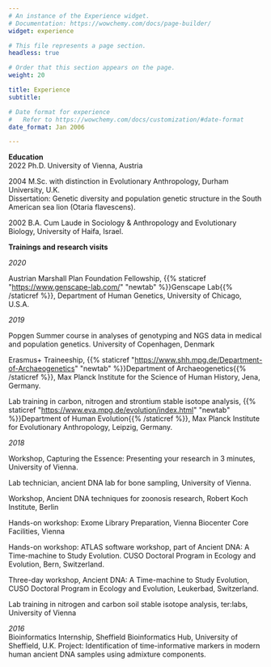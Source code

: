 ```yaml
---
# An instance of the Experience widget.
# Documentation: https://wowchemy.com/docs/page-builder/
widget: experience

# This file represents a page section.
headless: true

# Order that this section appears on the page.
weight: 20

title: Experience
subtitle:

# Date format for experience
#   Refer to https://wowchemy.com/docs/customization/#date-format
date_format: Jan 2006

---
```


**Education**  
2022 Ph.D. University of Vienna, Austria

2004 M.Sc. with distinction in Evolutionary Anthropology, Durham University, U.K.  
Dissertation: Genetic diversity and population genetic structure in the South American sea lion (Otaria flavescens).

2002 B.A. Cum Laude in Sociology & Anthropology and Evolutionary Biology, University of Haifa, Israel.

**Trainings and research visits**

*2020*

Austrian Marshall Plan Foundation Fellowship, {{% staticref "https://www.genscape-lab.com/" "newtab" %}}Genscape Lab{{% /staticref %}}, Department of Human Genetics, University of Chicago, U.S.A. 

*2019* 

Popgen Summer course in analyses of genotyping and NGS data in medical and population genetics. University of Copenhagen, Denmark  

Erasmus+ Traineeship, {{% staticref "https://www.shh.mpg.de/Department-of-Archaeogenetics" "newtab" %}}Department of Archaeogenetics{{% /staticref %}}, Max Planck Institute for the Science of Human History, Jena, Germany. 

Lab training in carbon, nitrogen and strontium stable isotope analysis, {{% staticref "https://www.eva.mpg.de/evolution/index.html" "newtab" %}}Department of Human Evolution{{% /staticref %}}, Max Planck Institute for Evolutionary Anthropology, Leipzig, Germany.  


*2018*  

Workshop, Capturing the Essence: Presenting your research in 3 minutes, University of Vienna.

Lab technician, ancient DNA lab for bone sampling, University of Vienna. 

Workshop, Ancient DNA techniques for zoonosis research, Robert Koch Institute, Berlin

Hands-on workshop: Exome Library Preparation, Vienna Biocenter Core Facilities, Vienna

Hands-on workshop: ATLAS software workshop, part of Ancient DNA: A Time-machine to Study Evolution. CUSO Doctoral Program in Ecology and Evolution, Bern, Switzerland.

Three-day workshop, Ancient DNA: A Time-machine to Study Evolution, CUSO Doctoral Program in Ecology and Evolution, Leukerbad, Switzerland.

Lab training in nitrogen and carbon soil stable isotope analysis, ter:labs, University of Vienna

*2016*  
Bioinformatics Internship, Sheffield Bioinformatics Hub, University of Sheffield, U.K.
Project: Identification of time-informative markers in modern human ancient DNA samples using admixture components.
